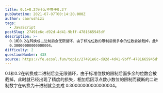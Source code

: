 ```yaml
---
title: 0.1+0.2为什么不等于0.3？
pubDatetime: 2021-07-07T00:14:20.000Z
author: caorushizi
tags:
  - JavaScript
postSlug: 27491e6c-d92d-4d41-9bff-4781665945df
description: >-
  0.1和0.2在转换成二进制后会无限循环，由于标准位数的限制后面多余的位数会被截掉，此时就已经出现了精度的损失，相加后因浮点数小数位的限制而截断的二进制数字在转换为十进制就会变成
  0.30000000000000004。
difficulty: 2
questionNumber: 438
source: https://fe.ecool.fun/topic/27491e6c-d92d-4d41-9bff-4781665945df
---
```


0.1和0.2在转换成二进制后会无限循环，由于标准位数的限制后面多余的位数会被截掉，此时就已经出现了精度的损失，相加后因浮点数小数位的限制而截断的二进制数字在转换为十进制就会变成 0.30000000000000004。
